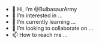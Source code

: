 - 👋 Hi, I’m @BulbasaurArmy
- 👀 I’m interested in ...
- 🌱 I’m currently learning ...
- 💞️ I’m looking to collaborate on ...
- 📫 How to reach me ...

<!---
BulbasaurArmy/BulbasaurArmy is a ✨ special ✨ repository because its `README.md` (this file) appears on your GitHub profile.
You can click the Preview link to take a look at your changes.
--->
